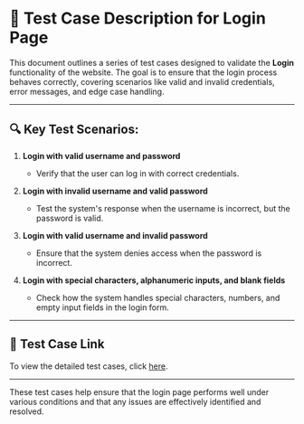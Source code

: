 # 🧪 Test Case Description for Login Page

This document outlines a series of test cases designed to validate the **Login** functionality of the website. The goal is to ensure that the login process behaves correctly, covering scenarios like valid and invalid credentials, error messages, and edge case handling.

---

## 🔍 Key Test Scenarios:

1. **Login with valid username and password**  
   - Verify that the user can log in with correct credentials.
   
2. **Login with invalid username and valid password**  
   - Test the system's response when the username is incorrect, but the password is valid.
   
3. **Login with valid username and invalid password**  
   - Ensure that the system denies access when the password is incorrect.
   
4. **Login with special characters, alphanumeric inputs, and blank fields**  
   - Check how the system handles special characters, numbers, and empty input fields in the login form.

---

## 📄 Test Case Link

To view the detailed test cases, click [here](https://1drv.ms/x/c/9b08bc18d9bc6fe0/ESc1STwX9wtAoNQe61aSNc4BZ1CMEikc1fX8RqhEhOyKjg).

---

These test cases help ensure that the login page performs well under various conditions and that any issues are effectively identified and resolved.
